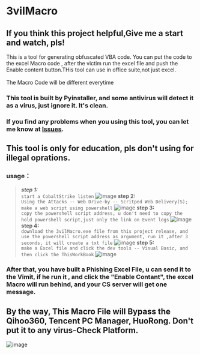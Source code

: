 # 3vilMacro

## If you think this project helpful,Give me a start and watch, pls!

This is a tool for generating obfuscated VBA code. You can put the code to the excel Macro code , after the victim run the excel file and push the Enable content button.THis tool can use in office suite,not just excel.</br></br>
The Macro Code will be different everytime
### This tool is built by Pyinstaller, and some antivirus will detect it as a virus, just ignore it. It's clean.
### If you find any problems when you using this tool, you can let me know at [Issues](https://github.com/PDWR/3vilMacro/issues).
## This tool is only for education, pls don't using for illegal oprations.

### usage：
  >***step 1:***</br>
   >`start a CobaltStrike listen`
   >![image](https://github.com/PDWR/3vilMacro/blob/main/images/1.png)
  >**step 2:**  </br>
   >`Using the Attacks -- Web Drive-by -- Scritped Web Delivery(S); make a web script using powershell`
   >![image](https://github.com/PDWR/3vilMacro/blob/main/images/2.png)
  >**step 3:** </br>
   >`copy the powershell script address, u don't need to copy the hold powershell script,just only the link on Event logs`
   >![image](https://github.com/PDWR/3vilMacro/blob/main/images/3.png)
  >**step 4:** </br>
   >`download the 3vilMacro.exe file from this project release, and use the powershell script address as argument, run it ,after 3 seconds, it will create a txt file`
   >![image](https://github.com/PDWR/3vilMacro/blob/main/images/20210521_154402.gif)
  >**step 5:** </br>
   >`make a Excel file and click the dev tools -- Visual Basic, and then click the ThisWorkBook`
   >![image](https://github.com/PDWR/3vilMacro/blob/main/images/20210521_164627.gif)
   
  ### After that, you have built a Phishing Excel File, u can send it to the Vimit, if he run it , and click the "Enable Contant", the excel Macro will run behind, and your CS server will get one message. 
  ## By the way, This Macro File will Bypass the Qihoo360, Tencent PC Manager, HuoRong. Don't put it to any virus-Check Platform.
  ![image](https://github.com/PDWR/3vilMacro/blob/main/images/20210521_172322.gif)
  
